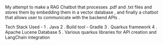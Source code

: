 My attempt to make a RAG Chatbot that processes .pdf and .txt files and stores them by embedding them in a vector database , and finally a chatbot that allows user to communicate with the backend APIs . 


Tech Stack Used - 
1 . Java
2 . Build tool - Gradle
3 . Quarkus framework
4 . Apache Lucene Database
5 . Various quarkus libraries for API creation and LangChain integration
